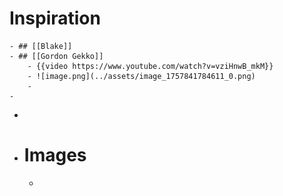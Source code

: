 # Inspiration
	- ## [[Blake]]
	- ## [[Gordon Gekko]]
		- {{video https://www.youtube.com/watch?v=vziHnwB_mkM}}
		- ![image.png](../assets/image_1757841784611_0.png)
		-
	-
-
- # Images
	-